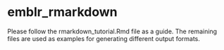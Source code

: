 # emblr_rmarkdown

Please follow the rmarkdown_tutorial.Rmd file as a guide. 
The remaining files are used as examples for generating different output formats. 
